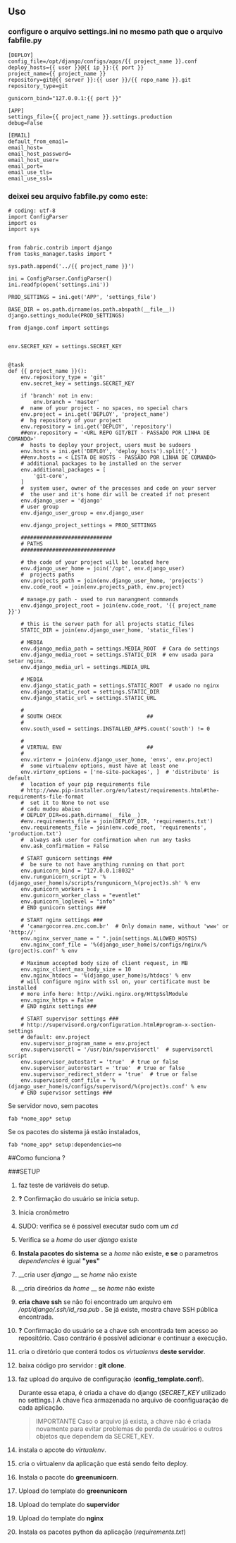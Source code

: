 ## Uso 

### configure o arquivo settings.ini no mesmo path que o arquivo fabfile.py

    [DEPLOY]
    config_file=/opt/django/configs/apps/{{ project_name }}.conf
    deploy_hosts={{ user }}@{{ ip }}:{{ port }}
    project_name={{ project_name }}
    repository=git@{{ server }}:{{ user }}/{{ repo_name }}.git
    repository_type=git

    gunicorn_bind="127.0.0.1:{{ port }}"

    [APP]
    settings_file={{ project_name }}.settings.production
    debug=False

    [EMAIL]
    default_from_email=
    email_host=
    email_host_password=
    email_host_user=
    email_port=
    email_use_tls=
    email_use_ssl=


### deixei seu arquivo fabfile.py como este:
    # coding: utf-8
    import ConfigParser
    import os
    import sys


    from fabric.contrib import django
    from tasks_manager.tasks import *

    sys.path.append('../{{ project_name }}')

    ini = ConfigParser.ConfigParser()
    ini.readfp(open('settings.ini'))

    PROD_SETTINGS = ini.get('APP', 'settings_file')

    BASE_DIR = os.path.dirname(os.path.abspath(__file__))
    django.settings_module(PROD_SETTINGS)

    from django.conf import settings


    env.SECRET_KEY = settings.SECRET_KEY


    @task
    def {{ project_name }}():
        env.repository_type = 'git'
        env.secret_key = settings.SECRET_KEY

        if 'branch' not in env:
            env.branch = 'master'
        #  name of your project - no spaces, no special chars
        env.project = ini.get('DEPLOY', 'project_name')
        #  hg repository of your project
        env.repository = ini.get('DEPLOY', 'repository')
        ##env.repository = '<URL REPO GIT/BIT - PASSADO POR LINHA DE COMANDO>'
        #  hosts to deploy your project, users must be sudoers
        env.hosts = ini.get('DEPLOY', 'deploy_hosts').split(',')
        ##env.hosts = < LISTA DE HOSTS - PASSADO POR LINHA DE COMANDO>
        # additional packages to be installed on the server
        env.additional_packages = [
            'git-core',
        ]
        #  system user, owner of the processes and code on your server
        #  the user and it's home dir will be created if not present
        env.django_user = 'django'
        # user group
        env.django_user_group = env.django_user

        env.django_project_settings = PROD_SETTINGS

        #############################
        # PATHS
        ##############################

        # the code of your project will be located here
        env.django_user_home = join('/opt', env.django_user)
        #  projects paths
        env.projects_path = join(env.django_user_home, 'projects')
        env.code_root = join(env.projects_path, env.project)

        # manage.py path - used to run manangment commands
        env.django_project_root = join(env.code_root, '{{ project_name }}')

        # this is the server path for all projects static_files
        STATIC_DIR = join(env.django_user_home, 'static_files')

        # MEDIA
        env.django_media_path = settings.MEDIA_ROOT  # Cara do settings
        env.django_media_root = settings.STATIC_DIR  # env usada para setar nginx.
        env.django_media_url = settings.MEDIA_URL

        # MEDIA
        env.django_static_path = settings.STATIC_ROOT  # usado no nginx
        env.django_static_root = settings.STATIC_DIR
        env.django_static_url = settings.STATIC_URL

        #
        # SOUTH CHECK                           ##
        #
        env.south_used = settings.INSTALLED_APPS.count('south') != 0

        #
        # VIRTUAL ENV                           ##
        #
        env.virtenv = join(env.django_user_home, 'envs', env.project)
        #  some virtualenv options, must have at least one
        env.virtenv_options = ['no-site-packages', ]  # 'distribute' is default
        #  location of your pip requirements file
        # http://www.pip-installer.org/en/latest/requirements.html#the-requirements-file-format
        #  set it to None to not use
        # cadu mudou abaixo
        # DEPLOY_DIR=os.path.dirname(__file__)
        #env.requirements_file = join(DEPLOY_DIR, 'requirements.txt')
        env.requirements_file = join(env.code_root, 'requirements', 'production.txt')
        #  always ask user for confirmation when run any tasks
        env.ask_confirmation = False

        # START gunicorn settings ###
        #  be sure to not have anything running on that port
        env.gunicorn_bind = "127.0.0.1:8032"
        env.rungunicorn_script = '%(django_user_home)s/scripts/rungunicorn_%(project)s.sh' % env
        env.gunicorn_workers = 1
        env.gunicorn_worker_class = "eventlet"
        env.gunicorn_loglevel = "info"
        # END gunicorn settings ###

        # START nginx settings ###
        # 'camargocorrea.znc.com.br'  # Only domain name, without 'www' or 'http://'
        env.nginx_server_name = " ".join(settings.ALLOWED_HOSTS)
        env.nginx_conf_file = '%(django_user_home)s/configs/nginx/%(project)s.conf' % env

        # Maximum accepted body size of client request, in MB
        env.nginx_client_max_body_size = 10
        env.nginx_htdocs = '%(django_user_home)s/htdocs' % env
        # will configure nginx with ssl on, your certificate must be installed
        # more info here: http://wiki.nginx.org/HttpSslModule
        env.nginx_https = False
        # END nginx settings ###

        # START supervisor settings ###
        # http://supervisord.org/configuration.html#program-x-section-settings
        # default: env.project
        env.supervisor_program_name = env.project
        env.supervisorctl = '/usr/bin/supervisorctl'  # supervisorctl script
        env.supervisor_autostart = 'true'  # true or false
        env.supervisor_autorestart = 'true'  # true or false
        env.supervisor_redirect_stderr = 'true'  # true or false
        env.supervisord_conf_file = '%(django_user_home)s/configs/supervisord/%(project)s.conf' % env
        # END supervisor settings ###

Se servidor novo, sem pacotes 

    fab *nome_app* setup

Se os pacotes do sistema já estão instalados, 

    fab *nome_app* setup:dependencies=no


##Como funciona ?

###SETUP 
1. faz teste de variáveis do setup. 
1. __?__ Confirmação do usuário se inicia setup.
1. Inicia cronômetro
1. SUDO: verifica se é possível executar sudo com um _cd_
1. Verifica se a _home_ do user _django_ existe
1. __Instala pacotes do sistema__ se a _home_ não existe, __e se__ o parametros _dependencies_ é igual __"yes"__
1. __cria user _django_ __ se _home_ não existe
1. __cria direórios da _home_ __ se _home_ não existe
1. __cria  chave ssh__ se não foi encontrado um arquivo em _/opt/django/.ssh/id_rsa.pub_ . Se já existe, mostra chave SSH pública encontrada.
1. __?__ Confirmação do usuário se a chave ssh encontrada tem acesso ao repositório. Caso contrário é possível adicionar e continuar a execução.
1. cria o diretório que conterá todos os _virtualenvs_ __deste servidor__.
1. baixa código pro servidor : __git clone__.
1. faz upload do arquivo de configuração (__config_template.conf__).
    
    Durante essa etapa, é criada a chave do django (_SECRET_KEY_ utilizado no settings.) A chave fica armazenada no arquivo de coonfiguaração de cada aplicação. 
    >IMPORTANTE Caso o arquivo já exista, a chave não é criada novamente para evitar problemas de perda de usuários e outros objetos que dependem da SECRET_KEY.

1. instala o apcote do _virtualenv_.
1. cria o virtualenv da aplicação que está sendo feito deploy.
1. Instala o pacote do __greenunicorn__.
1. Upload do template do __greenunicorn__
1. Upload do template do __supervidor__
1. Upload do template do __nginx__
1. Instala os pacotes python da aplicação (_requirements.txt_)







